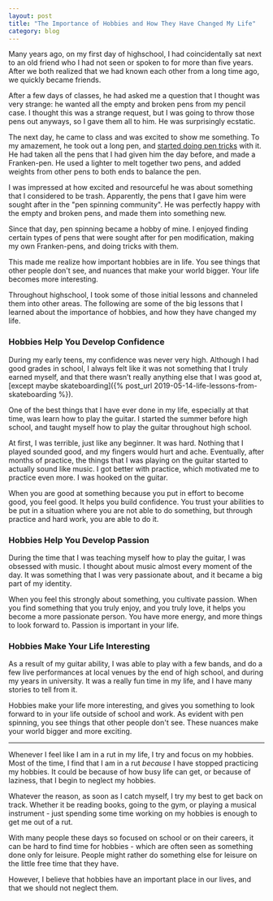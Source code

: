 ```yaml
---
layout: post
title: "The Importance of Hobbies and How They Have Changed My Life"
category: blog
---
```


Many years ago, on my first day of highschool, I had coincidentally sat next to an old friend who I had not seen or spoken to for more than five years. After we both realized that we had known each other from a long time ago, we quickly became friends.

After a few days of classes, he had asked me a question that I thought was very strange: he wanted all the empty and broken pens from my pencil case. I thought this was a strange request, but I was going to throw those pens out anyways, so I gave them all to him. He was surprisingly ecstatic.

The next day, he came to class and was excited to show me something. To my amazement, he took out a long pen, and [started doing pen tricks](https://www.youtube.com/watch?v=1q7s4E94-No) with it. He had taken all the pens that I had given him the day before, and made a Franken-pen. He used a lighter to melt together two pens, and added weights from other pens to both ends to balance the pen.

I was impressed at how excited and resourceful he was about something that I considered to be trash. Apparently, the pens that I gave him were sought after in the "pen spinning community". He was perfectly happy with the empty and broken pens, and made them into something new.

Since that day, pen spinning became a hobby of mine. I enjoyed finding certain types of pens that were sought after for pen modification, making my own Franken-pens, and doing tricks with them.

This made me realize how important hobbies are in life. You see things that other people don't see, and nuances that make your world bigger. Your life becomes more interesting.

Throughout highschool, I took some of those initial lessons and channeled them into other areas. The following are some of the big lessons that I learned about the importance of hobbies, and how they have changed my life.

### Hobbies Help You Develop Confidence

During my early teens, my confidence was never very high. Although I had good grades in school, I always felt like it was not something that I truly earned myself, and that there wasn’t really anything else that I was good at, [except maybe skateboarding]({% post_url 2019-05-14-life-lessons-from-skateboarding %}).

One of the best things that I have ever done in my life, especially at that time, was learn how to play the guitar. I started the summer before high school, and taught myself how to play the guitar throughout high school.

At first, I was terrible, just like any beginner. It was hard. Nothing that I played sounded good, and my fingers would hurt and ache. Eventually, after months of practice, the things that I was playing on the guitar started to actually sound like music. I got better with practice, which motivated me to practice even more. I was hooked on the guitar.

When you are good at something because you put in effort to become good, you feel good. It helps you build confidence. You trust your abilities to be put in a situation where you are not able to do something, but through practice and hard work, you are able to do it.

### Hobbies Help You Develop Passion

During the time that I was teaching myself how to play the guitar, I was obsessed with music. I thought about music almost every moment of the day. It was something that I was very passionate about, and it became a big part of my identity.

When you feel this strongly about something, you cultivate passion. When you find something that you truly enjoy, and you truly love, it helps you become a more passionate person. You have more energy, and more things to look forward to. Passion is important in your life.

### Hobbies Make Your Life Interesting

As a result of my guitar ability, I was able to play with a few bands, and do a few live performances at local venues by the end of high school, and during my years in university. It was a really fun time in my life, and I have many stories to tell from it.

Hobbies make your life more interesting, and gives you something to look forward to in your life outside of school and work. As evident with pen spinning, you see things that other people don't see. These nuances make your world bigger and more exciting.

---

Whenever I feel like I am in a rut in my life, I try and focus on my hobbies. Most of the time, I find that I am in a rut *because* I have stopped practicing my hobbies. It could be because of how busy life can get, or because of laziness, that I begin to neglect my hobbies.

Whatever the reason, as soon as I catch myself, I try my best to get back on track. Whether it be reading books, going to the gym, or playing a musical instrument - just spending some time working on my hobbies is enough to get me out of a rut.

With many people these days so focused on school or on their careers, it can be hard to find time for hobbies - which are often seen as something done only for leisure. People might rather do something else for leisure on the little free time that they have.

However, I believe that hobbies have an important place in our lives, and that we should not neglect them.
